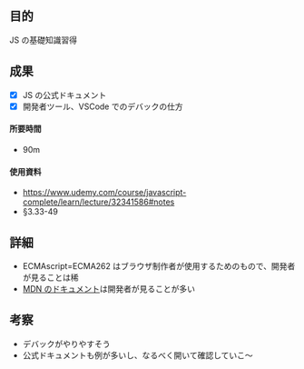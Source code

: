 ## 目的

<!-- 目的(〜を知りたい/〜を実装したい) -->

JS の基礎知識習得

## 成果

<!-- 成果(できたこと/できなかったこと) -->

- [x] JS の公式ドキュメント
- [x] 開発者ツール、VSCode でのデバックの仕方

#### 所要時間

- 90m

#### 使用資料

<!-- 使用資料(教材/書籍/ワークシート/Youtube) -->

- https://www.udemy.com/course/javascript-complete/learn/lecture/32341586#notes
- §3.33-49

## 詳細

<!-- 詳細(キーワード/プロセス//具体例を挙げる/今回の課題解決を今後に繋げられる形で記録) -->

- ECMAscript=ECMA262 はブラウザ制作者が使用するためのもので、開発者が見ることは稀
- [MDN のドキュメント](https://developer.mozilla.org/ja/docs/Web/JavaScript)は開発者が見ることが多い

## 考察

<!-- 考察(今後の展望/) -->

- デバックがやりやすそう
- 公式ドキュメントも例が多いし、なるべく開いて確認していこ〜
